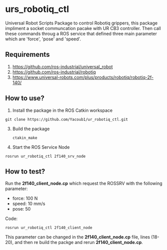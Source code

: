 # urs_robotiq_ctl
Universal Robot Scripts Package to control Robotiq grippers, this package impliment a socket communcation pacake with UR CB3 controller. Then call these commands throug a ROS service that defined three main parameter which are 'force', 'pose' and 'speed'.

## Requirements

1. https://github.com/ros-industrial/universal_robot
2. https://github.com/ros-industrial/robotiq
3. https://www.universal-robots.com/plus/products/robotiq/robotiq-2f-140/

## How to use?
1. Install the package in the ROS Catkin workspace
  ```
  git clone https://github.com/Yacoub1/ur_robotiq_ctl.git
  ```
3. Build the package
    ```
    ctakin_make
    ```
    
4. Start the ROS Service Node

  ```
  rosrun ur_robotiq_ctl 2f140_srv_node
  ```
## How to test?
Run the **2f140_client_node.cp** which request the ROSSRV with the following parameter:
* force: 100 N
* speed: 10 mm/s
* pose: 50

Code:
 ```
rosrun ur_robotiq_ctl 2f140_client_node
```
This parameter can be changed in the **2f140_client_node.cp** file, lines (18-20), and then re build the packge and rerun **2f140_client_node.cp**.
